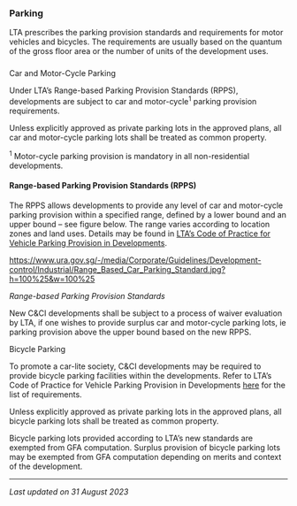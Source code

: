 ### Parking

LTA prescribes the parking provision standards and requirements for
motor vehicles and bicycles. The requirements are usually based on the
quantum of the gross floor area or the number of units of the
development uses.

### 

<a href="#Car-Parking" class="collapsible collapsed"
data-toggle="collapse"></a>

Car and Motor-Cycle Parking

Under LTA’s Range-based Parking Provision Standards (RPPS), developments
are subject to car and motor-cycle<sup>1</sup> parking provision
requirements.

Unless explicitly approved as private parking lots in the approved
plans, all car and motor-cycle parking lots shall be treated as common
property.

<sup>1</sup> Motor-cycle parking provision is mandatory in all
non-residential developments.

<a href="#Range-Based" class="collapsible collapsed"
data-parent="#Car-Parking1" data-toggle="collapse"></a>

#### Range-based Parking Provision Standards (RPPS)

The RPPS allows developments to provide any level of car and motor-cycle
parking provision within a specified range, defined by a lower bound and
an upper bound – see figure below. The range varies according to
location zones and land uses. Details may be found in <a
href="https://www.lta.gov.sg/content/ltagov/en/industry_innovations/industry_matters/development_construction_resources/vehicle_parking/requirements_for_vehicle_parking_proposals.html"
rel="noopener noreferrer" target="_blank">LTA’s Code of Practice for
Vehicle Parking Provision in Developments</a>.

<https://www.ura.gov.sg/-/media/Corporate/Guidelines/Development-control/Industrial/Range_Based_Car_Parking_Standard.jpg?h=100%25&w=100%25>

*Range-based Parking Provision Standards*

New C&CI developments shall be subject to a process of waiver evaluation
by LTA, if one wishes to provide surplus car and motor-cycle parking
lots, ie parking provision above the upper bound based on the new RPPS.

<a href="#Bicycle-Parking" class="collapsible collapsed"
data-toggle="collapse"></a>

Bicycle Parking

To promote a car-lite society, C&CI developments may be required to
provide bicycle parking facilities within the developments. Refer to
LTA’s Code of Practice for Vehicle Parking Provision in Developments <a
href="https://www.lta.gov.sg/content/ltagov/en/industry_innovations/industry_matters/development_construction_resources/vehicle_parking/requirements_for_vehicle_parking_proposals.html"
rel="noopener noreferrer" target="_blank">here</a> for the list of
requirements.

Unless explicitly approved as private parking lots in the approved
plans, all bicycle parking lots shall be treated as common property.

Bicycle parking lots provided according to LTA’s new standards are
exempted from GFA computation. Surplus provision of bicycle parking lots
may be exempted from GFA computation depending on merits and context of
the development.

------------------------------------------------------------------------

*Last updated on 31 August 2023*
